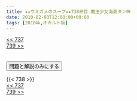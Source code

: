 ```yaml
---
title: ★★ウミガメのスープ★★738杯目 魔法少女海美タン味
date: 2010-02-03T12:00:00+09:00
tags: [2010年,オカルト板]
---
```

<div class="th_left"><a href="../737"><< 737</a></div>
<div class="th_right"><a href="../739">739 >></a></div>
<br><br>
<script src="../../js/cupsoup.js"></script>
<form>
<input type="button" value="問題と解説のみにする" onClick="toggleCupsoup()">
</form>
{{< 738 >}}
<div class="th_left"><a href="../737"><< 737</a></div>
<div class="th_right"><a href="../739">739 >></a></div>